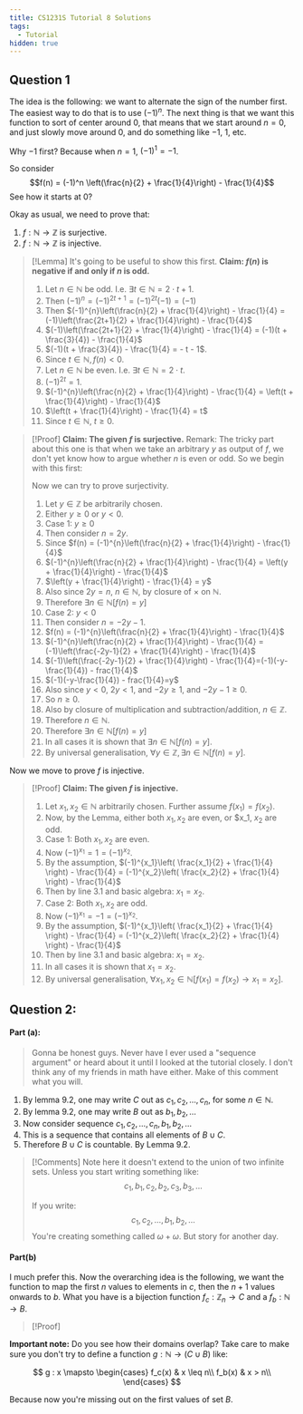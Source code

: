 ```yaml
---
title: CS1231S Tutorial 8 Solutions
tags:
  - Tutorial
hidden: true
---
```

## Question 1
The idea is the following: we want to alternate the sign of the number first. The easiest way to do that is to use $(-1)^n$. The next thing is that we want this function to sort of center around 0, that means that we start around $n = 0$, and just slowly move around $0$, and do something like $-1$, $1$, etc.

Why $-1$ first? Because when $n = 1$, $(-1)^{1} = -1$.

So consider $$f(n) = (-1)^n \left(\frac{n}{2} + \frac{1}{4}\right) - \frac{1}{4}$$
See how it starts at $0$? 

Okay as usual, we need to prove that:
1. $f : \mathbb{N} \to \mathbb{Z}$ is surjective.
2. $f:\mathbb{N} \to \mathbb{Z}$ is injective.

> [!Lemma]
> It's going to be useful to show this first.
> **Claim: $f(n)$ is negative if and only if $n$ is odd.**
> 1. Let $n \in \mathbb{N}$ be odd. I.e. $\exists t \in\mathbb{N} = 2\cdot t + 1$.
> 2. Then $(-1)^{n} = (-1)^{2t+1} = (-1)^{2t}(-1) = (-1)$
> 3. Then $(-1)^{n}\left(\frac{n}{2} + \frac{1}{4}\right) - \frac{1}{4} = (-1)\left(\frac{2t+1}{2} + \frac{1}{4}\right) - \frac{1}{4}$
> 4. $(-1)\left(\frac{2t+1}{2} + \frac{1}{4}\right) - \frac{1}{4} = (-1)(t + \frac{3}{4}) - \frac{1}{4}$
> 5. $(-1)(t + \frac{3}{4}) - \frac{1}{4} = - t - 1$.
> 6. Since $t \in \mathbb{N}, f(n) < 0$.
> 7. Let $n \in \mathbb{N}$ be even. I.e. $\exists t \in\mathbb{N} = 2\cdot t$.
> 8. $(-1)^{2t} = 1$.
> 9. $(-1)^{n}\left(\frac{n}{2} + \frac{1}{4}\right) - \frac{1}{4} = \left(t  + \frac{1}{4}\right) - \frac{1}{4}$
> 10. $\left(t  + \frac{1}{4}\right) - \frac{1}{4} = t$
> 11. Since $t \in \mathbb{N}$, $t \geq 0$.

> [!Proof]
> **Claim: The given $f$ is surjective.**
> Remark: The tricky part about this one is that when we take an arbitrary $y$ as output of $f$, we don't yet know how to argue whether $n$ is even or odd. So we begin with this first:
> 
> Now we can try to prove surjectivity.
> 1. Let $y \in \mathbb{Z}$ be arbitrarily chosen.
> 2. Either $y \geq 0$ or $y < 0$.
> 3. Case 1: $y \geq 0$
> 	1. Then consider $n = 2y$.
> 	2. Since $f(n) = (-1)^{n}\left(\frac{n}{2} + \frac{1}{4}\right) - \frac{1}{4}$
> 	3. $(-1)^{n}\left(\frac{n}{2} + \frac{1}{4}\right) - \frac{1}{4} = \left(y + \frac{1}{4}\right) - \frac{1}{4}$
> 	4. $\left(y + \frac{1}{4}\right) - \frac{1}{4} = y$
> 	6. Also since $2y = n$, $n \in \mathbb{N}$, by closure of $\times$ on $\mathbb{N}$.
> 	7. Therefore $\exists n \in \mathbb{N} [f(n) = y]$
> 4. Case 2: $y < 0$
> 	1. Then consider $n=-2y-1$.
> 	2. $f(n) = (-1)^{n}\left(\frac{n}{2} + \frac{1}{4}\right) - \frac{1}{4}$
> 	3. $(-1)^{n}\left(\frac{n}{2} + \frac{1}{4}\right) - \frac{1}{4} = (-1)\left(\frac{-2y-1}{2} + \frac{1}{4}\right) - \frac{1}{4}$
> 	4. $(-1)\left(\frac{-2y-1}{2} + \frac{1}{4}\right) - \frac{1}{4}=(-1)(-y-\frac{1}{4}) - frac{1}{4}$
> 	5. $(-1)(-y-\frac{1}{4}) - frac{1}{4}=y$
> 	6. Also since $y < 0$, $2y < 1$, and $-2y \geq 1$, and $-2y - 1\geq 0$.
> 	7. So $n \geq 0$.
> 	8. Also by closure of multiplication and subtraction/addition, $n \in \mathbb{Z}$.
> 	9. Therefore $n \in \mathbb{N}$.
> 	10. Therefore $\exists n \in \mathbb{N} [f(n) = y]$
> 5. In all cases it is shown that $\exists n \in \mathbb{N} [f(n) = y]$.
> 6. By universal generalisation, $\forall y \in \mathbb{Z}, \exists n \in \mathbb{N} [f(n) = y]$.

Now we move to prove $f$ is injective.

> [!Proof]
> **Claim: The given $f$ is injective.**
> 
> 1. Let $x_1, x_2 \in \mathbb{N}$ arbitrarily chosen. Further assume $f(x_1) = f(x_2)$.
> 2. Now, by the Lemma, either both $x_1, x_2$ are even, or $x_1, $x_2$ are odd.
> 3. Case 1: Both $x_1, x_2$ are even.
> 	1. Now $(-1)^{x_1} = 1 = (-1)^{x_2}$.
> 	2. By the assumption, $(-1)^{x_1}\left( \frac{x_1}{2} + \frac{1}{4} \right) - \frac{1}{4} = (-1)^{x_2}\left( \frac{x_2}{2} + \frac{1}{4} \right) - \frac{1}{4}$
> 	3. Then by line 3.1 and basic algebra: $x_1 = x_2$.
> 4. Case 2: Both $x_1, x_2$ are odd.
> 	5. Now $(-1)^{x_1} = -1 = (-1)^{x_2}$.
> 	6. By the assumption, $(-1)^{x_1}\left( \frac{x_1}{2} + \frac{1}{4} \right) - \frac{1}{4} = (-1)^{x_2}\left( \frac{x_2}{2} + \frac{1}{4} \right) - \frac{1}{4}$
> 	7. Then by line 3.1 and basic algebra: $x_1 = x_2$.
> 5. In all cases it is shown that $x_1 = x_2$.
> 6. By universal generalisation, $\forall x_1, x_2 \in \mathbb{N}[f(x_1) = f(x_2) \to x_1 = x_2]$.

## Question 2:
#### Part (a):
> Gonna be honest guys. Never have I ever used a "sequence argument" or heard about it until I looked at the tutorial closely. I don't think any of my friends in math have either. Make of this comment what you will.

1. By lemma 9.2, one may write $C$ out as $c_1, c_2, \ldots, c_n$, for some $n \in \mathbb{N}$.
2. By lemma $9.2$, one may write $B$ out as $b_1, b_2, \ldots$
3. Now consider sequence $c_1, c_2, \ldots, c_n, b_1, b_2, \ldots$
4. This is a sequence that contains all elements of $B \cup C$.
5. Therefore $B \cup C$ is countable. By Lemma 9.2.

> [!Comments]
> Note here it doesn't extend to the union of two infinite sets.
> Unless you start writing something like:
> $$c_1, b_1, c_2, b_2, c_3, b_3, \ldots$$
> 
> If you write:
> $$c_1, c_2, \ldots, b_1, b_2, \ldots$$
> You're creating something called $\omega + \omega$. But story for another day.

#### Part(b)
I much prefer this. Now the overarching idea is the following, we want the function to map the first $n$ values to elements in $c$, then the $n+1$ values onwards to $b$. What you have is a bijection function $f_c : \mathbb{Z}_n \to C$ and a $f_b : \mathbb{N} \to B$. 

> [!Proof]

**Important note:** Do you see how their domains overlap? Take care to make sure you don't try to define a function $g : \mathbb{N} \to (C \cup B)$ like:

$$
g : x \mapsto \begin{cases}
f_c(x) & x \leq n\\
f_b(x) & x > n\\
\end{cases}
$$

Because now you're missing out on the first values of set $B$.





